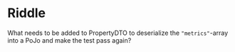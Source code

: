 # Riddle

What needs to be added to PropertyDTO to deserialize the `"metrics"`-array into a PoJo and make the test pass again? 